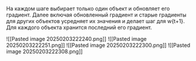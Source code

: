 
На каждом шаге выбирает только один объект и обновляет его градиент. Далее включая обновленный градиент и старые градиенты для других объектов усредняет их значения и делает шаг для w{t+1}. Для каждого объекта хранится последний его градиент.

![[Pasted image 20250203222240.png]]
![[Pasted image 20250203222251.png]]
![[Pasted image 20250203222300.png]]
![[Pasted image 20250203222308.png]]

